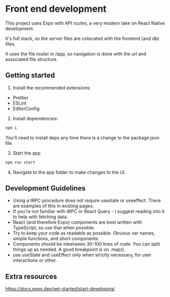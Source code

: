 # Front end development

This project uses Expo with API routes, a very modern take on React Native development.

It's full stack, so the server files are colocated with the frontend (and db) files.

It uses the file router in /app, so navigation is done with the url and associated file structure.

## Getting started

1. Install the recommended extensions:

- Prettier
- ESLint
- EditorConfig

2. Install dependencies:

```bash
npm i
```

You'll need to install deps any time there is a change to the package.json file.

3. Start the app

```bash
npm run start
```

4. Navigate to the app folder to make changes to the UI.

## Development Guidelines

- Using a tRPC procedure does not require usestate or useeffect. There are examples of this in existing pages.
- If you're not familiar with tRPC or React Query - I suggest reading into it to help with fetching data.
- React (and therefore Expo) components are best written with TypeScript, so use that when possible.
- Try to keep your code as readable as possible. Obvious var names, simple functions, and short components.
- Components should be inbetween 30-100 lines of code. You can split things up as needed. A good breakpoint is on .map().
- use useState and useEffect only when strictly necessary, for user interactions or other.

## Extra resources

https://docs.expo.dev/get-started/start-developing/
